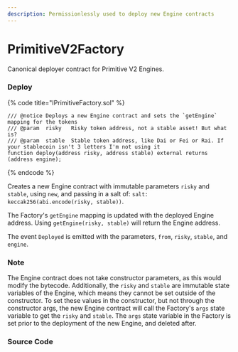 ```yaml
---
description: Permissionlessly used to deploy new Engine contracts
---
```


# PrimitiveV2Factory

Canonical deployer contract for Primitive V2 Engines.

### Deploy

{% code title="IPrimitiveFactory.sol" %}
```text
/// @notice Deploys a new Engine contract and sets the `getEngine` mapping for the tokens
/// @param  risky   Risky token address, not a stable asset! But what is?
/// @param  stable  Stable token address, like Dai or Fei or Rai. If your stablecoin isn't 3 letters I'm not using it
function deploy(address risky, address stable) external returns (address engine);
```
{% endcode %}

Creates a new Engine contract with immutable parameters `risky` and `stable`, using `new`, and passing in a salt of: `salt: keccak256(abi.encode(risky, stable))`.

The Factory's `getEngine` mapping is updated with the deployed Engine address. Using `getEngine(risky, stable)` will return the Engine address.

The event `Deployed` is emitted with the parameters, `from`, `risky`, `stable`, and `engine`.

### Note

The Engine contract does not take constructor parameters, as this would modify the bytecode. Additionally, the `risky` and `stable` are immutable state variables of the Engine, which means they cannot be set outside of the constructor. To set these values in the constructor, but not through the constructor args, the new Engine contract will call the Factory's `args` state variable to get the `risky` and `stable`. The `args` state variable in the Factory is set prior to the deployment of the new Engine, and deleted after.

### Source Code

